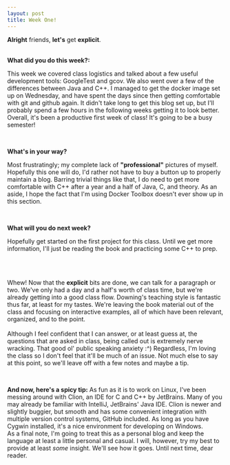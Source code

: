 ```yaml
---
layout: post
title: Week One!
---
```


<b>Alright</b> friends, <b>let's</b> get <b>explicit</b>.
<br><br>

<b>What did you do this week?:</b>
<p>This week we covered class logistics and talked about a few useful development tools: GoogleTest and gcov. We also went over a few of the differences between Java and C++. I managed to get the docker image set up on Wednesday, and have spent the days since then getting comfortable with git and github again. It didn't take long to get this blog set up, but I'll probably spend a few hours in the following weeks getting it to look better. Overall, it's been a productive first week of class! It's going to be a busy semester!</p><br>

<b>What's in your way?</b>
<p>Most frustratingly; my complete lack of <b>"professional"</b> pictures of myself. Hopefully this one will do, I'd rather not have to buy a button up to properly maintain a blog. Barring trivial things like that, I do need to get more comfortable with C++ after a year and a half of Java, C, and theory. As an aside, I hope the fact that I'm using Docker Toolbox doesn't ever show up in this section.</p><br>

<b>What will you do next week?</b>
<p>Hopefully get started on the first project for this class. Until we get more information, I'll just be reading the book and practicing some C++ to prep.</p><br><br>

<p>Whew! Now that the <b>explicit</b> bits are done, we can talk for a paragraph or two. We've only had a day and a half's worth of class time, but we're already getting into a good class flow. Downing's teaching style is fantastic thus far, at least for my tastes. We're leaving the book material out of the class and focusing on interactive examples, all of which have been relevant, organized, and to the point.<br><br>Although I feel confident that I can answer, or at least guess at, the questions that are asked in class, being called out is extremely nerve wracking. That good ol' public speaking anxiety :^) Regardless, I'm loving the class so I don't feel that it'll be much of an issue. Not much else to say at this point, so we'll leave off with a few notes and maybe a tip.</p><br>

<p><b>And now, here's a spicy tip:</b> As fun as it is to work on Linux, I've been messing around with Clion, an IDE for C and C++ by JetBrains. Many of you may already be familiar with IntelliJ, JetBrains' Java IDE. Clion is newer and slightly buggier, but smooth and has some convenient integration with multiple version control systems, GitHub included. As long as you have Cygwin installed, it's a nice environment for developing on Windows.<br>As a final note, I'm going to treat this as a personal blog and keep the language at least a little personal and casual. I will, however, try my best to provide at least <i>some</i> insight. We'll see how it goes. Until next time, dear reader.</p>
